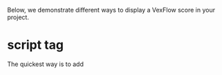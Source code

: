 Below, we demonstrate different ways to display a VexFlow score in your project.

# script tag

The quickest way is to add <script> tags into a static HTML page.

First, we add a <script> tag to include the VexFlow library.

```
<script src="https://cdn.jsdelivr.net/npm/vexflow/build/cjs/vexflow.js"></script>
```

...

## CDN

You can use any CDN that serves NPM packages. Our favorites are jsdelivr and unpkg. Choose the one that works best for you!

**jsdelivr**

- Minified: https://cdn.jsdelivr.net/npm/vexflow/build/cjs/vexflow.js
- Debug: https://cdn.jsdelivr.net/npm/vexflow/build/cjs/vexflow-debug.js

**unpkg**

- Minified: https://unpkg.com/vexflow/build/cjs/vexflow.js
- Debug: https://unpkg.com/vexflow/build/cjs/vexflow-debug.js

Notice that the above URLs contain `/cjs/` in the path. These VexFlow builds are used with Common JS projects (e.g., HTML pages with regular `<script>` tags, or Node.js scripts that use `const Vex = require('vexflow');`).

## ES Module

If your project uses ES Modules, you will need to import an entry file under `build/esm/`. Remember that ESM projects use `<script type="module" ...>` or specify `"type": "module"` in their package.json.

One easy way to test the ESM build is via Skypack:

```
<script type="module">
    import { Vex } from "https://cdn.skypack.dev/vexflow@beta/build/esm/entry/vexflow.js";

    Vex.Flow.setMusicFont("Bravura");

    const factory = new Vex.Flow.Factory({
        renderer: { elementId: "outputBravura", width: 500, height: 130 },
    });
    const score = factory.EasyScore();
    factory
        .System()
        .addStave({
            voices: [score.voice(score.notes("C#5/q, B4, A4, G#4", { stem: "up" })), score.voice(score.notes("C#4/h, C#4", { stem: "down" }))],
        })
        .addClef("treble")
        .addTimeSignature("4/4");
    factory.draw();
</script>
```

<img width="239" alt="VexFlow Score" src="https://user-images.githubusercontent.com/239113/156512601-3204c501-e15e-4147-95ee-2376143703ec.png">


# Node.js

You can import VexFlow in your Node.js script. First, install the library:

```sh
npm install vexflow
```

The following program saves a PDF score:

```javascript
import { Vex, Stave, StaveNote, Formatter } from "vexflow";
import { JSDOM } from "jsdom";
import { jsPDF } from "jspdf";
import "svg2pdf.js";

const VF = Vex.Flow;
console.log("VexFlow Build: " + JSON.stringify(VF.BUILD));

const dom = new JSDOM('<!DOCTYPE html><html><body><div id="vf"></div><body></html>');
global.window = dom.window;
global.document = dom.window.document;

// Create an SVG renderer and attach it to the DIV element named "vf".
const div = document.getElementById("vf");
const renderer = new VF.Renderer(div, VF.Renderer.Backends.SVG);

// Configure the rendering context.
renderer.resize(200, 200);
const context = renderer.getContext();
context.setFont("Arial", 10);

const stave = new Stave(10, 0, 190);

// Add a clef and time signature.
stave.addClef("treble").addTimeSignature("4/4");

// Connect it to the rendering context and draw!
stave.setContext(context).draw();

const notes = [
    new StaveNote({ keys: ["c/4"], duration: "q" }),
    new StaveNote({ keys: ["d/4"], duration: "q" }),
    new StaveNote({ keys: ["b/4"], duration: "qr" }),
    new StaveNote({ keys: ["c/4", "e/4", "g/4"], duration: "q" }),
];

// Helper function to justify and draw a 4/4 voice.
Formatter.FormatAndDraw(context, stave, notes);

const doc = new jsPDF();
const svgElement = div.childNodes[0];
doc.svg(svgElement).then(() => doc.save("score.pdf"));

console.log("Saved score.pdf");
```

# TypeScript

If your TypeScript project uses a bundler such as webpack or esbuild, you will need to make sure that VexFlow can be imported. The easiest way is to use npm:

```sh
npm install vexflow
```

In your `app.ts`, you can directly import the classes you need. 

```typescript
import { Vex, Flow, Factory, Stave, EasyScore } from "vexflow";
```

To check that VexFlow is imported correctly, you can print out the build information.

```typescript
console.log(Vex.Flow.BUILD);
```

The output will look something like: 
```json
{
    "VERSION": "4.0.1",
    "ID": "efbdff60979ea561ff45bc4ab0b0a9dc12fde868",
    "DATE": "2022-02-28T01:06:16.478Z"
}
```

The VexFlow 4 library adds about 800 KiB to your app bundle. If you don't need all three music engraving fonts, you can import a different entry file that includes a single music font:

```
// Choose one of the import paths below to create a smaller bundle.
// Each path maps to a different entry file in the vexflow npm package.
import { Vex, Flow, Factory, Stave, EasyScore } from "vexflow/bravura";
import { Vex, Flow, Factory, Stave, EasyScore } from "vexflow/gonville";
import { Vex, Flow, Factory, Stave, EasyScore } from "vexflow/petaluma";
```

For example, the `vexflow/gonville` entry point adds about 450 KiB to your app bundle.

To get this to work in the current TypeScript (version 4.6 as of February 2022), you'll need to edit your tsconfig.json file to define what "vexflow/bravura" will resolve to.

```typescript
{
    "compilerOptions": {
        "baseUrl": "./",
        "paths": {
            // Choose one of the options below to customize the font that will be statically compiled into your entry bundle.
            "vexflow/bravura":  ["node_modules/vexflow/entry/vexflow-bravura.ts"],  // 486 KiB
            "vexflow/gonville": ["node_modules/vexflow/entry/vexflow-gonville.ts"], // 439 KiB
            "vexflow/petaluma": ["node_modules/vexflow/entry/vexflow-petaluma.ts"]  // 460 KiB
        },
    ...
}
```

A future version of TypeScript will not require you to edit your tsconfig.json. Instead, TypeScript will understand the `exports` field in [VexFlow's package.json](https://github.com/0xfe/vexflow/blob/master/package.json#L5-L25), and importing `"vexflow/petaluma"` will automatically include only the Petaluma music font.